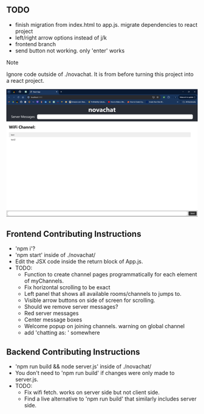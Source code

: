 ## TODO
- finish migration from index.html to app.js. migrate dependencies to react project
- left/right arrow options instead of j/k
- frontend branch
- send button not working. only 'enter' works

> [!NOTE]
> Ignore code outside of ./novachat. It is from before turning this project into a react project.

![Alt text](./novachat/public/homepagescreenshot.png)

## Frontend Contributing Instructions
- 'npm i'?
- 'npm start' inside of ./novachat/
- Edit the JSX code inside the return block of App.js.
- TODO:
  - Function to create channel pages programmatically for each element of myChannels.
  - Fix horizontal scrolling to be exact
  - Left panel that shows all available rooms/channels to jumps to.
  - Visible arrow buttons on side of screen for scrolling.
  - Should we remove server messages?
  - Red server messages
  - Center message boxes
  - Welcome popup on joining channels. warning on global channel
  - add 'chatting as: ' somewhere


## Backend Contributing Instructions
- 'npm run build && node server.js' inside of ./novachat/
- You don't need to 'npm run build' if changes were only made to server.js.
- TODO:
  - Fix wifi fetch. works on server side but not client side.
  - Find a live alternative to 'npm run build' that similarly includes server side.
